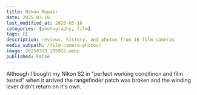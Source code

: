 ```yaml
---
title: Nikon Repair
date: 2025-03-16
last_modified_at: 2025-03-16
categories: [photography, film]
tags: []
description: reviews, history, and photos from 16 film cameras
media_subpath: /film-camera-photos/
image: 20250313_185922.webp
published: False
---
```


Although I bought my Nikon S2 in "perfect working conditinon and film tested" when it arrived the rangefinder patch was broken and the winding lever didn't return on it's own.